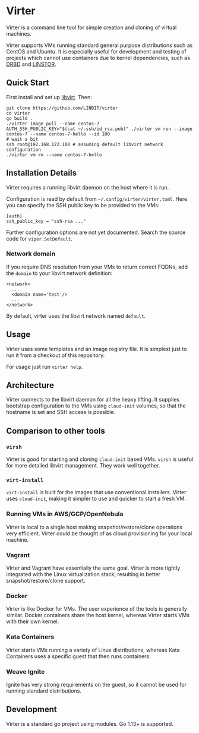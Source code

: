 # Virter

Virter is a command line tool for simple creation and cloning of virtual
machines.

Virter supports VMs running standard general purpose distributions such as
CentOS and Ubuntu. It is especially useful for development and testing of
projects which cannot use containers due to kernel dependencies, such as
[DRBD](https://github.com/LINBIT/drbd) and
[LINSTOR](https://github.com/LINBIT/linstor-server).

## Quick Start

First install and set up [libvirt](https://libvirt.org/index.html). Then:

```
git clone https://github.com/LINBIT/virter
cd virter
go build .
./virter image pull --name centos-7
AUTH_SSH_PUBLIC_KEY="$(cat ~/.ssh/id_rsa.pub)" ./virter vm run --image centos-7 --name centos-7-hello --id 100
# wait a bit
ssh root@192.168.122.100 # assuming default libvirt network configuration
./virter vm rm --name centos-7-hello
```

## Installation Details

Virter requires a running libvirt daemon on the host where it is run.

Configuration is read by default from `~/.config/virter/virter.toml`. Here you
can specify the SSH public key to be provided to the VMs:

```
[auth]
ssh_public_key = "ssh-rsa ..."
```

Further configuration options are not yet documented. Search the source code
for `viper.SetDefault`.

### Network domain

If you require DNS resolution from your VMs to return correct FQDNs, add the
`domain` to your libvirt network definition:

```
<network>
  ...
  <domain name='test'/>
  ...
</network>
```

By default, virter uses the libvirt network named `default`.

## Usage

Virter uses some templates and an image registry file. It is simplest just to
run it from a checkout of this repository.

For usage just run `virter help`.

## Architecture

Virter connects to the libvirt daemon for all the heavy lifting. It supplies
bootstrap configuration to the VMs using `cloud-init` volumes, so that the
hostname is set and SSH access is possible.

## Comparison to other tools

### `virsh`

Virter is good for starting and cloning `cloud-init` based VMs. `virsh` is
useful for more detailed libvirt management. They work well together.

### `virt-install`

`virt-install` is built for the images that use conventional installers. Virter
uses `cloud-init`, making it simpler to use and quicker to start a fresh VM.

### Running VMs in AWS/GCP/OpenNebula

Virter is local to a single host making snapshot/restore/clone operations very
efficient. Virter could be thought of as cloud provisioning for your local
machine.

### Vagrant

Virter and Vagrant have essentially the same goal. Virter is more tightly
integrated with the Linux virtualization stack, resulting in better
snapshot/restore/clone support.

### Docker

Virter is like Docker for VMs. The user experience of the tools is generally
similar. Docker containers share the host kernel, whereas Virter starts VMs
with their own kernel.

### Kata Containers

Virter starts VMs running a variety of Linux distributions, whereas Kata
Containers uses a specific guest that then runs containers.

### Weave Ignite

Ignite has very strong requirements on the guest, so it cannot be used for
running standard distributions.

## Development

Virter is a standard go project using modules.
Go 1.13+ is supported.
